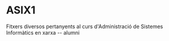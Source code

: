 # ASIX1
Fitxers diversos pertanyents al curs  d'Administració de Sistemes Informàtics en xarxa -- alumni
